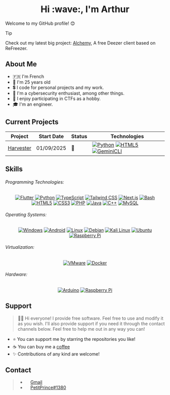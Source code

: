 ##

<h1 align="center">
  Hi :wave:, I'm Arthur
</h1>

Welcome to my GitHub profile! :blush:

> [!TIP]
> Check out my latest big project:
> [Alchemy](https://github.com/PetitPrinc3/Alchemy), A free Deezer client based on ReFreezer.

## About Me

- :fr: I'm French
- :boy: I'm 25 years old
- :heavy_dollar_sign: I code for personal projects and my work.
- :seedling: I'm a cybersecurity enthusiast, among other things.
- :triangular_flag_on_post: I enjoy participating in CTFs as a hobby.
- :mortar_board: I'm an engineer.

## Current Projects

| Project | Start Date | Status | Technologies |
|---|---|---|---|
| [Harvester](https://github.com/PetitPrinc3/Harvester) | 01/09/2025 | 🏃 | <a href="https://www.python.org" target="_blank" rel="noreferrer"><img src="https://img.shields.io/badge/Python-3776AB?style=for-the-badge&logo=python&logoColor=white" alt="Python" /></a> <a href="https://www.w3.org/html/" target="_blank" rel="noreferrer"><img src="https://img.shields.io/badge/HTML5-E34F26?style=for-the-badge&logo=html5&logoColor=white" alt="HTML5" /></a> <a href="https://github.com/google-gemini/gemini-cli/" target="_blank" rel="noreferrer"><img src="https://img.shields.io/badge/Gemini-CLI-4A8AF4?style=for-the-badge&logo=google-gemini&logoColor=white" alt="GeminiCLI" /></a>  |

## Skills

###### Programming Technologies:

<p align="center">
  <a href="https://flutter.dev" target="_blank" rel="noreferrer"><img src="https://img.shields.io/badge/Flutter-02569B?style=for-the-badge&logo=flutter&logoColor=white" alt="Flutter" /></a>
  <a href="https://www.python.org" target="_blank" rel="noreferrer"><img src="https://img.shields.io/badge/Python-3776AB?style=for-the-badge&logo=python&logoColor=white" alt="Python" /></a>
  <a href="https://www.typescriptlang.org/" target="_blank" rel="noreferrer"><img src="https://img.shields.io/badge/TypeScript-3178C6?style=for-the-badge&logo=typescript&logoColor=white" alt="TypeScript" /></a>
  <a href="https://tailwindcss.com/" target="_blank" rel="noreferrer"><img src="https://img.shields.io/badge/Tailwind_CSS-38B2AC?style=for-the-badge&logo=tailwind-css&logoColor=white" alt="Tailwind CSS" /></a>
  <a href="https://nextjs.org/" target="_blank" rel="noreferrer"><img src="https://img.shields.io/badge/Next-black?style=for-the-badge&logo=next.js&logoColor=white" alt="Next.js" /></a>
  <a href="https://www.gnu.org/software/bash/" target="_blank" rel="noreferrer"><img src="https://img.shields.io/badge/Bash-4EAA25?style=for-the-badge&logo=gnu-bash&logoColor=white" alt="Bash" /></a>
  <a href="https://www.w3.org/html/" target="_blank" rel="noreferrer"><img src="https://img.shields.io/badge/HTML5-E34F26?style=for-the-badge&logo=html5&logoColor=white" alt="HTML5" /></a>
  <a href="https://www.w3schools.com/css/" target="_blank" rel="noreferrer"><img src="https://img.shields.io/badge/CSS3-1572B6?style=for-the-badge&logo=css3&logoColor=white" alt="CSS3" /></a>
  <a href="https://www.php.net" target="_blank" rel="noreferrer"><img src="https://img.shields.io/badge/PHP-777BB4?style=for-the-badge&logo=php&logoColor=white" alt="PHP" /></a>
  <a href="https://www.java.com" target="_blank" rel="noreferrer"><img src="https://img.shields.io/badge/Java-ED8B00?style=for-the-badge&logo=openjdk&logoColor=white" alt="Java" /></a>
  <a href="https://www.cplusplus.com/" target="_blank" rel="noreferrer"><img src="https://img.shields.io/badge/C%2B%2B-00599C?style=for-the-badge&logo=c%2B%2B&logoColor=white" alt="C++" /></a>
  <a href="https://www.mysql.com/" target="_blank" rel="noreferrer"><img src="https://img.shields.io/badge/MySQL-005C84?style=for-the-badge&logo=mysql&logoColor=white" alt="MySQL" /></a>
</p>

###### Operating Systems:

<p align="center">
    <a href="https://www.microsoft.com/en-us/windows" target="_blank" rel="noreferrer"><img src="https://img.shields.io/badge/Windows-0078D6?style=for-the-badge" alt="Windows" /></a>
    <a href="https://www.android.com" target="_blank" rel="noreferrer"><img src="https://img.shields.io/badge/Android-3DDC84?style=for-the-badge&logo=android&logoColor=white" alt="Android" /></a>
    <a href="https://www.linux.org/" target="_blank" rel="noreferrer"><img src="https://img.shields.io/badge/Linux-FCC624?style=for-the-badge&logo=linux&logoColor=black" alt="Linux" /></a>
    <a href="https://www.debian.org/" target="_blank" rel="noreferrer"><img src="https://img.shields.io/badge/Debian-A81D33?style=for-the-badge&logo=debian&logoColor=white" alt="Debian" /></a>
    <a href="https://www.kali.org/" target="_blank" rel="noreferrer"><img src="https://img.shields.io/badge/Kali_Linux-557C94?style=for-the-badge&logo=kalilinux&logoColor=white" alt="Kali Linux" /></a>
    <a href="https://ubuntu.com/" target="_blank" rel="noreferrer"><img src="https://img.shields.io/badge/Ubuntu-E95420?style=for-the-badge&logo=ubuntu&logoColor=white" alt="Ubuntu" /></a>
    <a href="https://www.raspberrypi.com/" target="_blank" rel="noreferrer"><img src="https://img.shields.io/badge/Raspberry_Pi-C51A4A?style=for-the-badge&logo=raspberry-pi&logoColor=white" alt="Raspberry Pi" /></a>
</p>

###### Virtualization:

<p align="center">
    <a href="https://www.vmware.com/" target="_blank" rel="noreferrer"><img src="https://img.shields.io/badge/VMware-1663B8?style=for-the-badge&logo=vmware&logoColor=white" alt="VMware" /></a>
    <a href="https://www.docker.com/" target="_blank" rel="noreferrer"><img src="https://img.shields.io/badge/Docker-2496ED?style=for-the-badge&logo=docker&logoColor=white" alt="Docker" /></a>
</p>

###### Hardware:

<p align="center">
    <a href="https://www.arduino.cc/" target="_blank" rel="noreferrer"><img src="https://img.shields.io/badge/Arduino-00979D?style=for-the-badge&logo=arduino&logoColor=white" alt="Arduino" /></a>
    <a href="https://www.raspberrypi.com/" target="_blank" rel="noreferrer"><img src="https://img.shields.io/badge/Raspberry_Pi-C51A4A?style=for-the-badge&logo=raspberry-pi&logoColor=white" alt="Raspberry Pi" /></a>
</p>

## Support

> 👋🏼 Hi everyone! I provide free software. Feel free to use and modify it as you wish. I'll also provide support if you need it through the contact channels below. Feel free to help me out in any way you can!

- ⭐️ You can support me by starring the repositories you like!
- ☕️ You can buy me a [coffee](https://www.paypal.com/paypalme/AReppelin)
- ✨ Contributions of any kind are welcome!

## Contact

> - <img src="https://upload.wikimedia.org/wikipedia/commons/thumb/7/7e/Gmail_icon_%282020%29.svg/2560px-Gmail_icon_%282020%29.svg.png" height="12"> [Gmail](mailto:gavrochebackups@gmail.com)
> - <img src="https://discord.com/assets/847541504914fd33810e70a0ea73177e.ico" height="12"> [PetitPrince#1380](https://discordapp.com/users/PetitPrince#1380)
